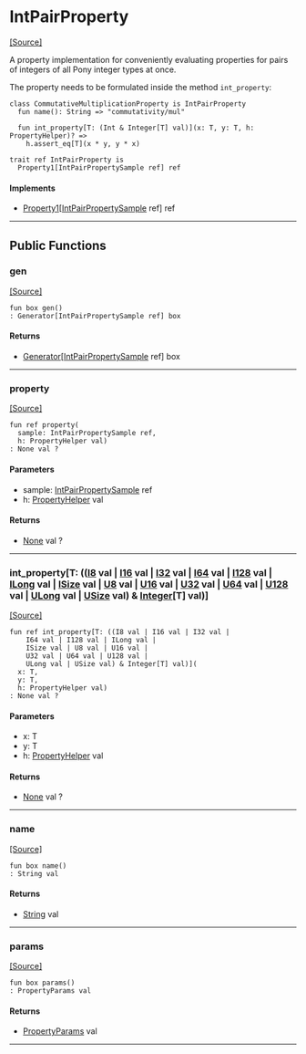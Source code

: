 # IntPairProperty
<span class="source-link">[[Source]](src/ponycheck/int_properties.md#L100)</span>

A property implementation for conveniently evaluating properties
for pairs of integers of all Pony integer types at once.

The property needs to be formulated inside the method `int_property`:

```pony
class CommutativeMultiplicationProperty is IntPairProperty
  fun name(): String => "commutativity/mul"

  fun int_property[T: (Int & Integer[T] val)](x: T, y: T, h: PropertyHelper)? =>
    h.assert_eq[T](x * y, y * x)
```


```pony
trait ref IntPairProperty is
  Property1[IntPairPropertySample ref] ref
```

#### Implements

* [Property1](ponycheck-Property1.md)\[[IntPairPropertySample](ponycheck-IntPairPropertySample.md) ref\] ref

---

## Public Functions

### gen
<span class="source-link">[[Source]](src/ponycheck/int_properties.md#L115)</span>


```pony
fun box gen()
: Generator[IntPairPropertySample ref] box
```

#### Returns

* [Generator](ponycheck-Generator.md)\[[IntPairPropertySample](ponycheck-IntPairPropertySample.md) ref\] box

---

### property
<span class="source-link">[[Source]](src/ponycheck/int_properties.md#L122)</span>


```pony
fun ref property(
  sample: IntPairPropertySample ref,
  h: PropertyHelper val)
: None val ?
```
#### Parameters

*   sample: [IntPairPropertySample](ponycheck-IntPairPropertySample.md) ref
*   h: [PropertyHelper](ponycheck-PropertyHelper.md) val

#### Returns

* [None](builtin-None.md) val ?

---

### int_property\[T: (([I8](builtin-I8.md) val | [I16](builtin-I16.md) val | [I32](builtin-I32.md) val | [I64](builtin-I64.md) val | [I128](builtin-I128.md) val | [ILong](builtin-ILong.md) val | [ISize](builtin-ISize.md) val | [U8](builtin-U8.md) val | [U16](builtin-U16.md) val | [U32](builtin-U32.md) val | [U64](builtin-U64.md) val | [U128](builtin-U128.md) val | [ULong](builtin-ULong.md) val | [USize](builtin-USize.md) val) & [Integer](builtin-Integer.md)\[T\] val)\]
<span class="source-link">[[Source]](src/ponycheck/int_properties.md#L145)</span>


```pony
fun ref int_property[T: ((I8 val | I16 val | I32 val | 
    I64 val | I128 val | ILong val | 
    ISize val | U8 val | U16 val | 
    U32 val | U64 val | U128 val | 
    ULong val | USize val) & Integer[T] val)](
  x: T,
  y: T,
  h: PropertyHelper val)
: None val ?
```
#### Parameters

*   x: T
*   y: T
*   h: [PropertyHelper](ponycheck-PropertyHelper.md) val

#### Returns

* [None](builtin-None.md) val ?

---

### name
<span class="source-link">[[Source]](src/ponycheck/property.md#L70)</span>


```pony
fun box name()
: String val
```

#### Returns

* [String](builtin-String.md) val

---

### params
<span class="source-link">[[Source]](src/ponycheck/property.md#L75)</span>


```pony
fun box params()
: PropertyParams val
```

#### Returns

* [PropertyParams](ponycheck-PropertyParams.md) val

---

